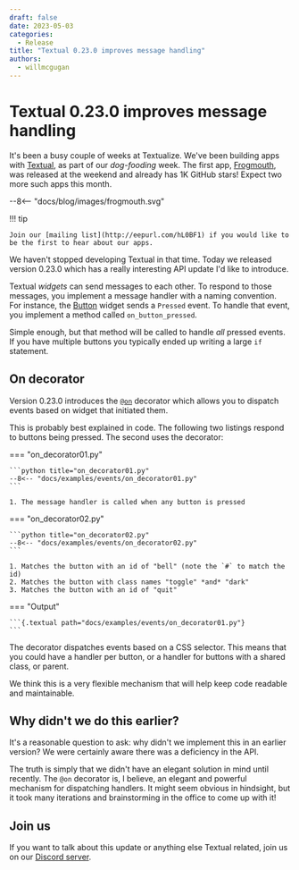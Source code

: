 ```yaml
---
draft: false
date: 2023-05-03
categories:
  - Release
title: "Textual 0.23.0 improves message handling"
authors:
  - willmcgugan
---
```


# Textual 0.23.0 improves message handling

It's been a busy couple of weeks at Textualize.
We've been building apps with [Textual](https://github.com/Textualize/textual), as part of our *dog-fooding* week.
The first app, [Frogmouth](https://github.com/Textualize/frogmouth), was released at the weekend and already has 1K GitHub stars!
Expect two more such apps this month.

<!-- more -->

<div>
--8<-- "docs/blog/images/frogmouth.svg"
</div>

!!! tip

    Join our [mailing list](http://eepurl.com/hL0BF1) if you would like to be the first to hear about our apps.

We haven't stopped developing Textual in that time.
Today we released version 0.23.0 which has a really interesting API update I'd like to introduce.

Textual *widgets* can send messages to each other.
To respond to those messages, you implement a message handler with a naming convention.
For instance, the [Button](/widget_gallery/#button) widget sends a `Pressed` event.
To handle that event, you implement a method called `on_button_pressed`.

Simple enough, but that method will be called to handle *all* pressed events.
If you have multiple buttons you typically ended up writing a large `if` statement.

## On decorator

Version 0.23.0 introduces the [`@on`](/guide/events/#on-decorator) decorator which allows you to dispatch events based on widget that initiated them.

This is probably best explained in code.
The following two listings respond to buttons being pressed.
The second uses the decorator:

=== "on_decorator01.py"

    ```python title="on_decorator01.py"
    --8<-- "docs/examples/events/on_decorator01.py"
    ```

    1. The message handler is called when any button is pressed

=== "on_decorator02.py"

    ```python title="on_decorator02.py"
    --8<-- "docs/examples/events/on_decorator02.py"
    ```

    1. Matches the button with an id of "bell" (note the `#` to match the id)
    2. Matches the button with class names "toggle" *and* "dark"
    3. Matches the button with an id of "quit"

=== "Output"

    ```{.textual path="docs/examples/events/on_decorator01.py"}
    ```

The decorator dispatches events based on a CSS selector.
This means that you could have a handler per button, or a handler for buttons with a shared class, or parent.

We think this is a very flexible mechanism that will help keep code readable and maintainable.

## Why didn't we do this earlier?

It's a reasonable question to ask: why didn't we implement this in an earlier version?
We were certainly aware there was a deficiency in the API.

The truth is simply that we didn't have an elegant solution in mind until recently.
The `@on` decorator is, I believe, an elegant and powerful mechanism for dispatching handlers.
It might seem obvious in hindsight, but it took many iterations and brainstorming in the office to come up with it!


## Join us

If you want to talk about this update or anything else Textual related, join us on our [Discord server](https://discord.gg/Enf6Z3qhVr).
